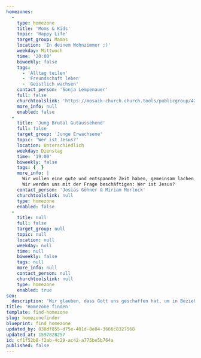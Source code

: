 ```yaml
---
homezones:
  -
    type: homezone
    title: 'Moms & Kids'
    topic: 'Happy Life'
    target_group: Mamas
    location: 'In deinem Wohnzimmer ;)'
    weekday: Mittwoch
    time: '20:00'
    biweekly: false
    tags:
      - 'Alltag teilen'
      - 'Freundschaft leben'
      - 'Geistlich wachsen'
    contact_person: 'Sonja Lempenauer'
    full: false
    churchtoolslink: 'https://mosaik-church.church.tools/publicgroup/427'
    more_info: null
    enabled: false
  -
    title: 'Jung Brutal Gutaussehend'
    full: false
    target_group: 'Junge Erwachsene'
    topic: 'Wer ist Jesus?'
    location: Unterschiedlich
    weekday: Dienstag
    time: '19:00'
    biweekly: false
    tags: {  }
    more_info: |
      Wir wollen eine gute und entspannte Zeit haben, gemeinsam lachen, uns austauschen, das Leben teilen, bei gutem Essen oder auch mal unterwegs..
      Wir werden uns mit der Frage beschäftigen: Wer ist Jesus?
    contact_person: 'Josias Göhner & Miriam Morlock'
    churchtoolslink: null
    type: homezone
    enabled: false
  -
    title: null
    full: false
    target_group: null
    topic: null
    location: null
    weekday: null
    time: null
    biweekly: false
    tags: null
    more_info: null
    contact_person: null
    churchtoolslink: null
    type: homezone
    enabled: true
seo:
  description: 'Wir glauben, dass Gott uns geschaffen hat, um in Beziehung mit Anderen zu stehen. Denn nur dann können wir in der Fülle leben, die er für uns beabsichtigt hat. Diese Art von Beziehung zu finden ist nicht immer leicht. Aus diesem Grund existieren Kleingruppen.'
title: 'Homezone finden'
template: find-homezone
slug: homezonefinder
blueprint: find_homezone
updated_by: 838df855-d75e-401d-8e84-3666c8327568
updated_at: 1597828257
id: cf1f52b8-f2ab-4c29-ac42-a775be5b764a
published: false
---
```

